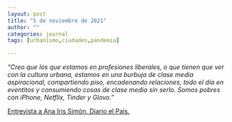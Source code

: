 ```yaml
---
layout: post
title: "5 de noviembre de 2021"
author: ""
categories: journal
tags: [urbanismo,ciudades,pandemia]

---
```




*“Creo que los que estamos en profesiones liberales, o que tienen que ver con la cultura urbana, estamos en una burbuja de clase media aspiracional, compartiendo piso, encadenando relaciones, todo el día en eventitos y consumiendo cosas de clase media sin serlo. Somos pobres con iPhone, Netflix, Tinder y Glovo.”*

[Entrevista a Ana Iris Simón, Diario el País.](https://elpais.com/cultura/2021-04-11/ana-iris-simon-me-fui-de-madrid-porque-no-era-mi-sitio-no-quiero-ser-una-adolescente-de-30-anos.html)
